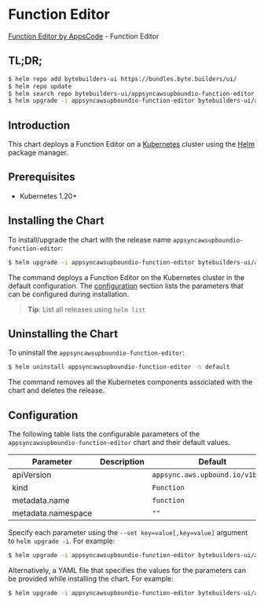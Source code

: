 # Function Editor

[Function Editor by AppsCode](https://byte.builders) - Function Editor

## TL;DR;

```bash
$ helm repo add bytebuilders-ui https://bundles.byte.builders/ui/
$ helm repo update
$ helm search repo bytebuilders-ui/appsyncawsupboundio-function-editor --version=v0.4.18
$ helm upgrade -i appsyncawsupboundio-function-editor bytebuilders-ui/appsyncawsupboundio-function-editor -n default --create-namespace --version=v0.4.18
```

## Introduction

This chart deploys a Function Editor on a [Kubernetes](http://kubernetes.io) cluster using the [Helm](https://helm.sh) package manager.

## Prerequisites

- Kubernetes 1.20+

## Installing the Chart

To install/upgrade the chart with the release name `appsyncawsupboundio-function-editor`:

```bash
$ helm upgrade -i appsyncawsupboundio-function-editor bytebuilders-ui/appsyncawsupboundio-function-editor -n default --create-namespace --version=v0.4.18
```

The command deploys a Function Editor on the Kubernetes cluster in the default configuration. The [configuration](#configuration) section lists the parameters that can be configured during installation.

> **Tip**: List all releases using `helm list`

## Uninstalling the Chart

To uninstall the `appsyncawsupboundio-function-editor`:

```bash
$ helm uninstall appsyncawsupboundio-function-editor -n default
```

The command removes all the Kubernetes components associated with the chart and deletes the release.

## Configuration

The following table lists the configurable parameters of the `appsyncawsupboundio-function-editor` chart and their default values.

|     Parameter      | Description |                   Default                   |
|--------------------|-------------|---------------------------------------------|
| apiVersion         |             | <code>appsync.aws.upbound.io/v1beta1</code> |
| kind               |             | <code>Function</code>                       |
| metadata.name      |             | <code>function</code>                       |
| metadata.namespace |             | <code>""</code>                             |


Specify each parameter using the `--set key=value[,key=value]` argument to `helm upgrade -i`. For example:

```bash
$ helm upgrade -i appsyncawsupboundio-function-editor bytebuilders-ui/appsyncawsupboundio-function-editor -n default --create-namespace --version=v0.4.18 --set apiVersion=appsync.aws.upbound.io/v1beta1
```

Alternatively, a YAML file that specifies the values for the parameters can be provided while
installing the chart. For example:

```bash
$ helm upgrade -i appsyncawsupboundio-function-editor bytebuilders-ui/appsyncawsupboundio-function-editor -n default --create-namespace --version=v0.4.18 --values values.yaml
```
